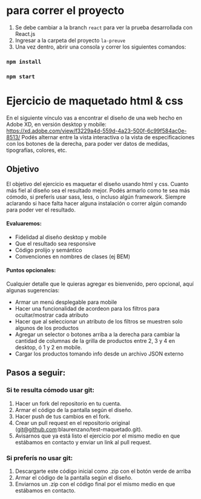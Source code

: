 # para correr el proyecto
1. Se debe cambiar a la branch `react` para ver la prueba desarrollada con React.js
2. Ingresar a la carpeta del proyecto `la-preuve`
3. Una vez dentro, abrir una consola y correr los siguientes comandos:
### `npm install`
### `npm start`

# Ejercicio de maquetado html & css
En el siguiente vínculo vas a encontrar el diseño de una web hecho en Adobe XD, en versión desktop y mobile:
https://xd.adobe.com/view/f3229a4d-559d-4a23-500f-6c99f584ac0e-8513/
Podés alternar entre la vista interactiva o la vista de especificaciones con los botones de la derecha, para poder ver datos de medidas, tipografías, colores, etc.

## Objetivo
El objetivo del ejercicio es maquetar el diseño usando html y css. Cuanto más fiel al diseño sea el resultado mejor.
Podés armarlo como te sea más cómodo, si preferís usar sass, less, o incluso algún framework. Siempre aclarando si hace falta hacer alguna instalación o correr algún comando para poder ver el resultado.

#### Evaluaremos:
* Fidelidad al diseño desktop y mobile
* Que el resultado sea responsive
* Código prolijo y semántico
* Convenciones en nombres de clases (ej BEM)

#### Puntos opcionales:
Cualquier detalle que le quieras agregar es bienvenido, pero opcional, aquí algunas sugerencias:
* Armar un menú desplegable para mobile
* Hacer una funcionalidad de acordeon para los filtros para ocultar/mostrar cada atributo
* Hacer que al seleccionar un atributo de los filtros se muestren solo algunos de los productos
* Agregar un selector o botones arriba a la derecha para cambiar la cantidad de columnas de la grilla de productos entre 2, 3 y 4 en desktop, ó 1 y 2 en mobile.
* Cargar los productos tomando info desde un archivo JSON externo

## Pasos a seguir:

### Si te resulta cómodo usar git:
1. Hacer un fork del repositorio en tu cuenta.
2. Armar el código de la pantalla según el diseño.
3. Hacer push de tus cambios en el fork.
4. Crear un pull request en el repositorio original (git@github.com:blaurenzano/test-maquetado.git).
5. Avisarnos que ya está listo el ejercicio por el mismo medio en que estábamos en contacto y enviar un link al pull request.

### Si preferís no usar git:
1. Descargarte este código inicial como .zip con el botón verde de arriba
2. Armar el código de la pantalla según el diseño.
3. Enviarnos un .zip con el código final por el mismo medio en que estábamos en contacto.
